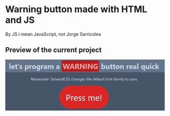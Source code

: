 # Warning button made with HTML and JS
By JS i mean JavaScript, not Jorge Sarricolea

## Preview of the current project

![alt text](public/Preview_14_03_2024.PNG)

